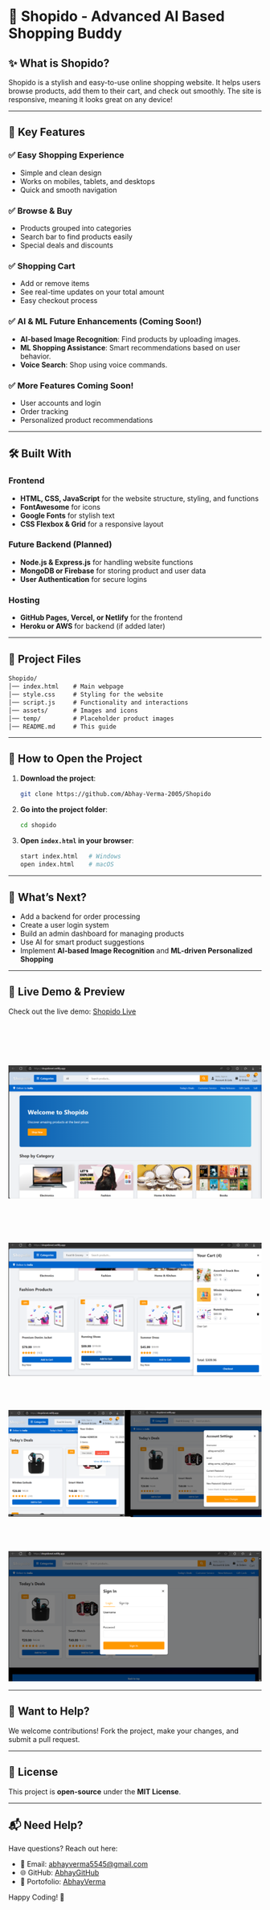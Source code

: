 # 🛒 Shopido - Advanced AI Based Shopping Buddy

## ✨ What is Shopido?
Shopido is a stylish and easy-to-use online shopping website. 
It helps users browse products, add them to their cart, and check out smoothly.
The site is responsive, meaning it looks great on any device!

---

## 🚀 Key Features
### ✅ Easy Shopping Experience
- Simple and clean design
- Works on mobiles, tablets, and desktops
- Quick and smooth navigation

### ✅ Browse & Buy
- Products grouped into categories
- Search bar to find products easily
- Special deals and discounts

### ✅ Shopping Cart
- Add or remove items
- See real-time updates on your total amount
- Easy checkout process

### ✅ AI & ML Future Enhancements (Coming Soon!)
- **AI-based Image Recognition**: Find products by uploading images.
- **ML Shopping Assistance**: Smart recommendations based on user behavior.
- **Voice Search**: Shop using voice commands.

### ✅ More Features Coming Soon!
- User accounts and login
- Order tracking
- Personalized product recommendations

---

## 🛠️ Built With
### Frontend
- **HTML, CSS, JavaScript** for the website structure, styling, and functions
- **FontAwesome** for icons
- **Google Fonts** for stylish text
- **CSS Flexbox & Grid** for a responsive layout

### Future Backend (Planned)
- **Node.js & Express.js** for handling website functions
- **MongoDB or Firebase** for storing product and user data
- **User Authentication** for secure logins

### Hosting
- **GitHub Pages, Vercel, or Netlify** for the frontend
- **Heroku or AWS** for backend (if added later)

---

## 📁 Project Files
```
Shopido/
│── index.html    # Main webpage
│── style.css     # Styling for the website
│── script.js     # Functionality and interactions
│── assets/       # Images and icons
│── temp/         # Placeholder product images
│── README.md     # This guide
```

---

## 🏃 How to Open the Project
1. **Download the project**:
   ```sh
   git clone https://github.com/Abhay-Verma-2005/Shopido
   ```
2. **Go into the project folder**:
   ```sh
   cd shopido
   ```
3. **Open `index.html` in your browser**:
   ```sh
   start index.html   # Windows
   open index.html    # macOS
   ```

---

## 🚀 What’s Next?
- Add a backend for order processing
- Create a user login system
- Build an admin dashboard for managing products
- Use AI for smart product suggestions
- Implement **AI-based Image Recognition** and **ML-driven Personalized Shopping**

---

## 🔗 Live Demo & Preview
Check out the live demo: [Shopido Live](https://shopidonet.netlify.app/)
<br>
<br>
<br>
<br>
<br>
<br>

![Shopido Preview](images/out1.png)
<br>
<br>
<br>
<br>
<br>
<br>
![Shopido Preview](images/out2.png)
<br>
<br>
<br>
<br>

![Shopido Preview](images/out3.png)
<br>
<br>
<br>
<br>

![Shopido Preview](images/out4.png)

---

## 🤝 Want to Help?
We welcome contributions! Fork the project, make your changes, and submit a pull request.

---

## 📜 License
This project is **open-source** under the **MIT License**.

---

## 📬 Need Help?
Have questions? Reach out here:
- 📧 Email: abhayverma5545@gmail.com
- 🌐 GitHub: [AbhayGitHub](https://github.com/Abhay-Verma-2005/Shopido)
- 🔗 Portofolio: [AbhayVerma](https://abhay5545portfolio.netlify.app/)

Happy Coding! 🚀

